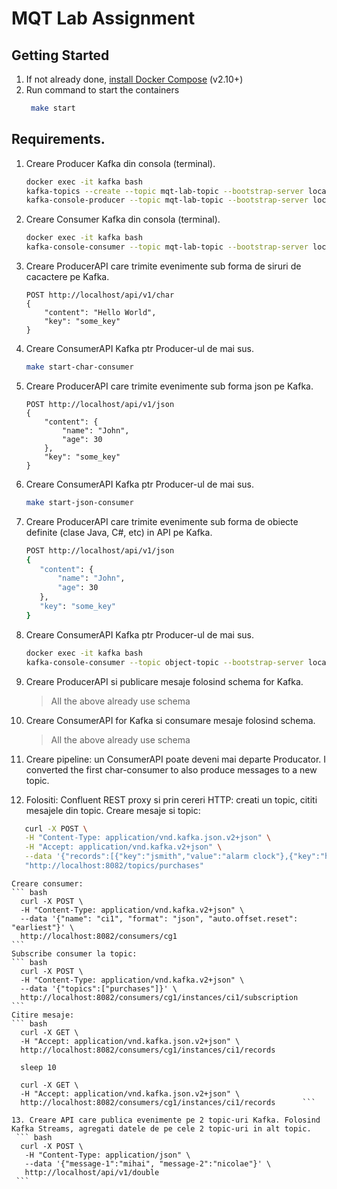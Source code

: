 # MQT Lab Assignment


## Getting Started

1. If not already done, [install Docker Compose](https://docs.docker.com/compose/install/) (v2.10+)
2. Run command to start the containers
   ``` bash
    make start
    ```

## Requirements.

1. Creare Producer Kafka din consola (terminal).
   ``` bash
   docker exec -it kafka bash
   kafka-topics --create --topic mqt-lab-topic --bootstrap-server localhost:9092 --partitions 1 --replication-factor 1
   kafka-console-producer --topic mqt-lab-topic --bootstrap-server localhost:9092
   ```
2. Creare Consumer Kafka din consola (terminal).
   ``` bash
   docker exec -it kafka bash
   kafka-console-consumer --topic mqt-lab-topic --bootstrap-server localhost:9092
   ```
3. Creare ProducerAPI care trimite evenimente sub forma de siruri de cacactere pe Kafka.
    ```
    POST http://localhost/api/v1/char 
    {
        "content": "Hello World",
        "key": "some_key"
    }
    ``` 
4. Creare ConsumerAPI Kafka ptr Producer-ul de mai sus.
    ``` bash
    make start-char-consumer
    ```
5. Creare ProducerAPI care trimite evenimente sub forma json pe Kafka.
    ```
    POST http://localhost/api/v1/json 
    {
        "content": {
            "name": "John",
            "age": 30
        },
        "key": "some_key"
    }
    ```
6. Creare ConsumerAPI Kafka ptr Producer-ul de mai sus.
    ``` bash
    make start-json-consumer
    ```
   
7. Creare ProducerAPI care trimite evenimente sub forma de obiecte definite (clase Java, C#, etc) in API pe Kafka.
     ``` bash
    POST http://localhost/api/v1/json 
    {
        "content": {
            "name": "John",
            "age": 30
        },
        "key": "some_key"
    }
    ```

8. Creare ConsumerAPI Kafka ptr Producer-ul de mai sus.
    ``` bash
   docker exec -it kafka bash
   kafka-console-consumer --topic object-topic --bootstrap-server localhost:9092
    ```
9. Creare ProducerAPI si publicare mesaje folosind schema for Kafka.
    > All the above already use schema
10. Creare ConsumerAPI for Kafka si consumare mesaje folosind schema.
    > All the above already use schema

11. Creare pipeline: un ConsumerAPI poate deveni mai departe Producator.
   I converted the first char-consumer to also produce messages to a new topic.

12. Folositi: Confluent REST proxy si prin cereri HTTP: creati un topic, cititi mesajele din topic.
    Creare mesaje si topic:  
   ``` bash
      curl -X POST \
      -H "Content-Type: application/vnd.kafka.json.v2+json" \
      -H "Accept: application/vnd.kafka.v2+json" \
      --data '{"records":[{"key":"jsmith","value":"alarm clock"},{"key":"htanaka","value":"batteries"},{"key":"awalther","value":"bookshelves"}]}' \
      "http://localhost:8082/topics/purchases"    
   ```

    Creare consumer:
    ``` bash
      curl -X POST \
      -H "Content-Type: application/vnd.kafka.v2+json" \
      --data '{"name": "ci1", "format": "json", "auto.offset.reset": "earliest"}' \
      http://localhost:8082/consumers/cg1
    ```
    Subscribe consumer la topic:
    ``` bash
      curl -X POST \
      -H "Content-Type: application/vnd.kafka.v2+json" \
      --data '{"topics":["purchases"]}' \
      http://localhost:8082/consumers/cg1/instances/ci1/subscription
    ```
    Citire mesaje:
    ``` bash
      curl -X GET \
      -H "Accept: application/vnd.kafka.json.v2+json" \
      http://localhost:8082/consumers/cg1/instances/ci1/records

      sleep 10

      curl -X GET \
      -H "Accept: application/vnd.kafka.json.v2+json" \
      http://localhost:8082/consumers/cg1/instances/ci1/records      ```
   ```
13. Creare API care publica evenimente pe 2 topic-uri Kafka. Folosind Kafka Streams, agregati datele de pe cele 2 topic-uri in alt topic.
    ``` bash
     curl -X POST \
      -H "Content-Type: application/json" \
      --data '{"message-1":"mihai", "message-2":"nicolae"}' \
      http://localhost/api/v1/double
    ```
